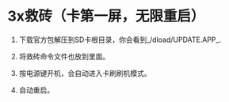 # 3x救砖（卡第一屏，无限重启）
1. 下载官方包解压到SD卡根目录，你会看到_/dload/UPDATE.APP_.

2. 将救砖命令文件也放到里面。

3. 按电源键开机，会自动进入卡刷刷机模式。

4. 自动重启。
